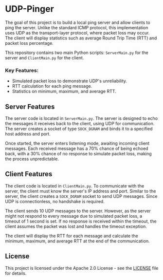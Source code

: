 #  UDP-Pinger

The goal of this project is to build a local ping server and allow clients to ping the server. Unlike the standard ICMP protocol, this implementation uses UDP as the transport-layer protocol, where packet loss may occur. The client will display statistics such as average Round Trip Time (RTT) and packet loss percentage.

This repository contains two main Python scripts: `ServerMain.py` for the server and `ClientMain.py` for the client.

### Key Features:
- Simulated packet loss to demonstrate UDP's unreliability.
- RTT calculation for each ping message.
- Statistics on minimum, maximum, and average RTT.


## Server Features

The server code is located in `ServerMain.py`. The server is designed to echo the messages it receives back to the client, using UDP for communication. The server creates a socket of type `SOCK_DGRAM` and binds it to a specified host address and port. 

Once started, the server enters listening mode, awaiting incoming client messages. Each received message has a 70% chance of being echoed back, with a 30% chance of no response to simulate packet loss, making the process unpredictable.


## Client Features

The client code is located in `ClientMain.py`. To communicate with the server, the client must know the server's IP address and port. Similar to the server, the client creates a `SOCK_DGRAM` socket to send UDP messages. Since UDP is connectionless, no handshake is required.

The client sends 10 UDP messages to the server. However, as the server might not respond to every message due to simulated packet loss, a timeout of 1 second is set. If no response is received within the timeout, the client assumes the packet was lost and handles the timeout exception.

The client will display the RTT for each message and calculate the minimum, maximum, and average RTT at the end of the communication.


## License
This project is licensed under the Apache 2.0 License - see the [LICENSE](LICENSE) file for details.
